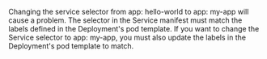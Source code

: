 Changing the service selector from app: hello-world to app: my-app will cause a problem. The selector in the Service manifest must match the labels defined in the Deployment's pod template.
If you want to change the Service selector to app: my-app, you must also update the labels in the Deployment's pod template to match.